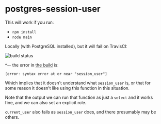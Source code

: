 # postgres-session-user

This will work if you run:
 - `npm install`
 - `node main`
 
Locally (with PostgreSQL installed), but it will fail on TravisCI:
 
![build status](https://travis-ci.org/SCdF/postgres-session-user.svg?branch=master)

^-- the error in [the build](https://travis-ci.org/SCdF/postgres-session-user/builds/135073294) is:

```
[error: syntax error at or near "session_user"]
```

Which implies that it doesn't understand what `session_user` is, or that for some reason it doesn't like using this function in this situation.

Note that the output we can run that function as just a `select` and it works fine, and we can also set an explicit role.

`current_user` also fails as `session_user` does, and there presumably may be others.
